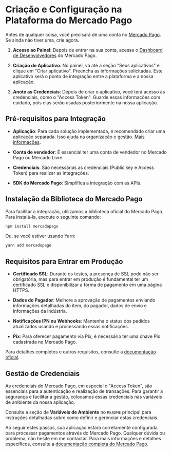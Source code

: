 # Criação e Configuração na Plataforma do Mercado Pago

Antes de qualquer coisa, você precisará de uma conta no [Mercado Pago](https://www.mercadopago.com.br/). Se ainda não tiver uma, crie agora.

1. **Acesso ao Painel**: Depois de entrar na sua conta, acesse o [Dashboard de Desenvolvedores](https://www.mercadopago.com.br/developers) do Mercado Pago.

2. **Criação de Aplicativo**: No painel, vá até a seção "Seus aplicativos" e clique em "Criar aplicativo". Preencha as informações solicitadas. Este aplicativo será o ponto de integração entre a plataforma e a nossa aplicação.

3. **Anote as Credenciais**: Depois de criar o aplicativo, você terá acesso às credenciais, como o "Access Token". Guarde essas informações com cuidado, pois elas serão usadas posteriormente na nossa aplicação.

## Pré-requisitos para Integração

- **Aplicação**: Para cada solução implementada, é recomendado criar uma aplicação separada. Isso ajuda na organização e gestão. [Mais informações](https://www.mercadopago.com.br/developers/pt/docs/checkout-bricks/prerequisites).

- **Conta de vendedor**: É essencial ter uma conta de vendedor no Mercado Pago ou Mercado Livre. 

- **Credenciais**: São necessárias as credenciais (Public key e Access Token) para realizar as integrações.

- **SDK do Mercado Pago**: Simplifica a integração com as APIs. 

## Instalação da Biblioteca do Mercado Pago

Para facilitar a integração, utilizamos a biblioteca oficial do Mercado Pago. Para instalá-la, execute o seguinte comando:

```bash
npm install mercadopago
```

Ou, se você estiver usando Yarn:

```bash
yarn add mercadopago
```

## Requisitos para Entrar em Produção

- **Certificado SSL**: Durante os testes, a presença de SSL pode não ser obrigatória, mas para entrar em produção é fundamental ter um certificado SSL e disponibilizar a forma de pagamento em uma página HTTPS.

- **Dados do Pagador**: Melhore a aprovação de pagamentos enviando informações detalhadas do item, do pagador, dados de envio e informações da indústria.

- **Notificações IPN ou Webhooks**: Mantenha o status dos pedidos atualizados usando e processando essas notificações.

- **Pix**: Para oferecer pagamento via Pix, é necessário ter uma chave Pix cadastrada no Mercado Pago.

Para detalhes completos e outros requisitos, consulte a [documentação oficial](https://www.mercadopago.com.br/developers/pt/docs/checkout-api/integration-test/go-to-production-requirements).

## Gestão de Credenciais

As credenciais do Mercado Pago, em especial o "Access Token", são essenciais para a autenticação e realização de transações. Para garantir a segurança e facilitar a gestão, colocamos essas credenciais nas variáveis de ambiente da nossa aplicação.

Consulte a seção de **Variáveis de Ambiente** no `README` principal para instruções detalhadas sobre como definir e gerenciar estas credenciais.

Ao seguir estes passos, sua aplicação estará corretamente configurada para processar pagamentos através do Mercado Pago. Qualquer dúvida ou problema, não hesite em me contactar. Para mais informações e detalhes específicos, consulte a [documentação completa do Mercado Pago](https://www.mercadopago.com.br/developers/pt/guides).
